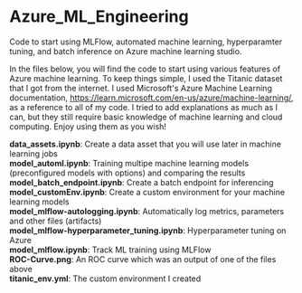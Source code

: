 # Azure_ML_Engineering
Code to start using MLFlow, automated machine learning, hyperparamter tuning, and batch inference on Azure machine learning studio.

In the files below, you will find the code to start using various features of Azure machine learning. To keep things simple, I used the Titanic dataset that I got from the internet. I used Microsoft's Azure Machine Learning documentation, https://learn.microsoft.com/en-us/azure/machine-learning/, as a reference to all of my code. I tried to add explanations as much as I can, but they still require basic knowledge of machine learning and cloud computing. Enjoy using them as you wish!  

**data_assets.ipynb**: Create a data asset that you will use later in machine learning jobs   
**model_automl.ipynb**: Training multipe machine learning models (preconfigured models with options) and comparing the results  
**model_batch_endpoint.ipynb**: Create a batch endpoint for inferencing  
**model_customEnv.ipynb**: Create a custom environment for your machine learning models  
**model_mlflow-autologging.ipynb**: Automatically log metrics, parameters and other files (artifacts)   
**model_mlflow-hyperparameter_tuning.ipynb**: Hyperparameter tuning on Azure  
**model_mlflow.ipynb**: Track ML training using MLFlow  
**ROC-Curve.png**: An ROC curve which was an output of one of the files above  
**titanic_env.yml**: The custom environment I created  
